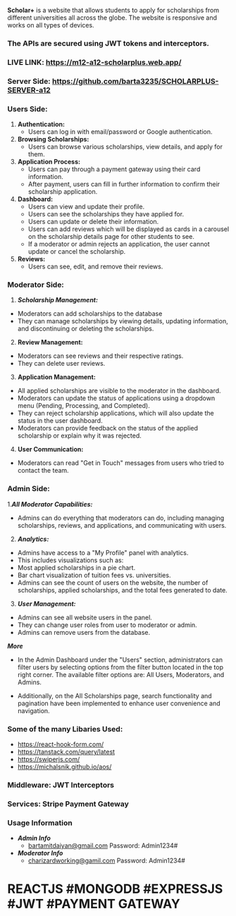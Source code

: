 **Scholar+** is a website that allows students to apply for scholarships from different universities all across the globe. The website is responsive and works on all types of devices.

### The APIs are secured using JWT tokens and interceptors.

### LIVE LINK: https://m12-a12-scholarplus.web.app/
### Server Side: https://github.com/barta3235/SCHOLARPLUS-SERVER-a12



### Users Side:

1. **Authentication:**
   - Users can log in with email/password or Google authentication.  
2. **Browsing Scholarships:**
   - Users can browse various scholarships, view details, and apply for them.
3. **Application Process:**
   - Users can pay through a payment gateway using their card information.
   - After payment, users can fill in further information to confirm their scholarship application.
4. **Dashboard:**
   - Users can view and update their profile.
   - Users can see the scholarships they have applied for.
   - Users can update or delete their information.
   - Users can add reviews which will be displayed as cards in a carousel on the scholarship details page for other students to see.
   - If a moderator or admin rejects an application, the user cannot update or cancel the scholarship.
5. **Reviews:**
   - Users can see, edit, and remove their reviews.





### Moderator Side: 

1. ***Scholarship Management:***
- Moderators can add scholarships to the database
- They can manage scholarships by viewing details, updating information, and discontinuing or deleting the scholarships.

2. **Review Management:**
- Moderators can see reviews and their respective ratings.
- They can delete user reviews.

3. **Application Management:**
- All applied scholarships are visible to the moderator in the dashboard.
- Moderators can update the status of applications using a dropdown menu (Pending, Processing, and Completed).
- They can reject scholarship applications, which will also update the status in the user dashboard.
- Moderators can provide feedback on the status of the applied scholarship or explain why it was rejected.
4. **User Communication:**
- Moderators can read "Get in Touch" messages from users who tried to contact the team.





### Admin Side:
1.***All Moderator Capabilities:***
- Admins can do everything that moderators can do, including managing scholarships, reviews, and applications, and communicating with users.

2. ***Analytics:***
- Admins have access to a "My Profile" panel with analytics.
- This includes visualizations such as:
- Most applied scholarships in a pie chart.
- Bar chart visualization of tuition fees vs. universities.
- Admins can see the count of users on the website, the number of scholarships, applied scholarships, and the total fees generated to date.

3. ***User Management:***
- Admins can see all website users in the panel.
- They can change user roles from user to moderator or admin.
- Admins can remove users from the database.

***More***
- In the Admin Dashboard under the "Users" section, administrators can filter users by selecting options from the filter button located in the top right corner. The available filter options are: All Users, Moderators, and Admins.

- Additionally, on the All Scholarships page, search functionality and pagination have been implemented to enhance user convenience and navigation.


### Some of the many Libaries Used:
- https://react-hook-form.com/
- https://tanstack.com/query/latest
- https://swiperjs.com/
- https://michalsnik.github.io/aos/

### Middleware: JWT Interceptors
### Services: Stripe Payment Gateway




### Usage Information
- ***Admin Info***
     - bartamitdaiyan@gmail.com Password: Admin1234#
- ***Moderator Info***
     - charizardworking@gamil.com Password: Admin1234#


# REACTJS #MONGODB #EXPRESSJS #JWT #PAYMENT GATEWAY


